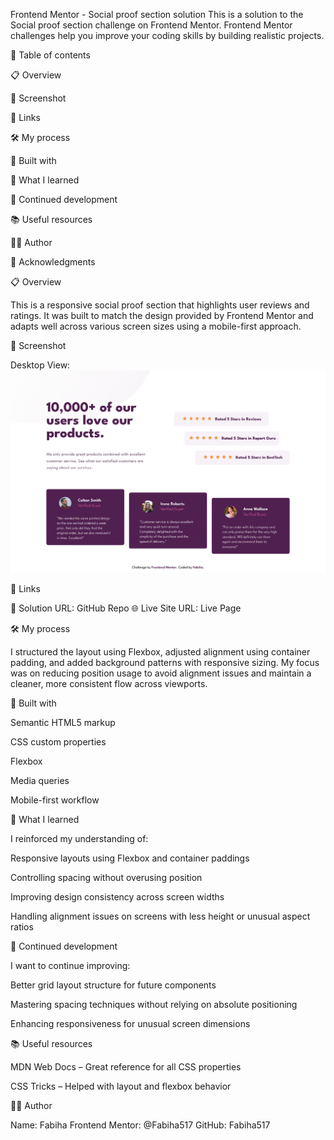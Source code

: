 Frontend Mentor - Social proof section solution
This is a solution to the Social proof section challenge on Frontend Mentor. Frontend Mentor challenges help you improve your coding skills by building realistic projects.

📑 Table of contents

📋 Overview

📸 Screenshot

🔗 Links

🛠️ My process

🧱 Built with

🎯 What I learned

🔄 Continued development

📚 Useful resources

👩‍💻 Author

🙏 Acknowledgments

📋 Overview

This is a responsive social proof section that highlights user reviews and ratings. It was built to match the design provided by Frontend Mentor and adapts well across various screen sizes using a mobile-first approach.

📸 Screenshot

Desktop View:
![Desktop View](./social-proof-section-master/desktop.png)

🔗 Links

🔧 Solution URL: GitHub Repo
🌐 Live Site URL: Live Page

🛠️ My process

I structured the layout using Flexbox, adjusted alignment using container padding, and added background patterns with responsive sizing. My focus was on reducing position usage to avoid alignment issues and maintain a cleaner, more consistent flow across viewports.

🧱 Built with

Semantic HTML5 markup

CSS custom properties

Flexbox

Media queries

Mobile-first workflow

🎯 What I learned

I reinforced my understanding of:

Responsive layouts using Flexbox and container paddings

Controlling spacing without overusing position

Improving design consistency across screen widths

Handling alignment issues on screens with less height or unusual aspect ratios

🔄 Continued development

I want to continue improving:

Better grid layout structure for future components

Mastering spacing techniques without relying on absolute positioning

Enhancing responsiveness for unusual screen dimensions

📚 Useful resources

MDN Web Docs – Great reference for all CSS properties

CSS Tricks – Helped with layout and flexbox behavior


👩‍💻 Author

Name: Fabiha
Frontend Mentor: @Fabiha517
GitHub: Fabiha517








